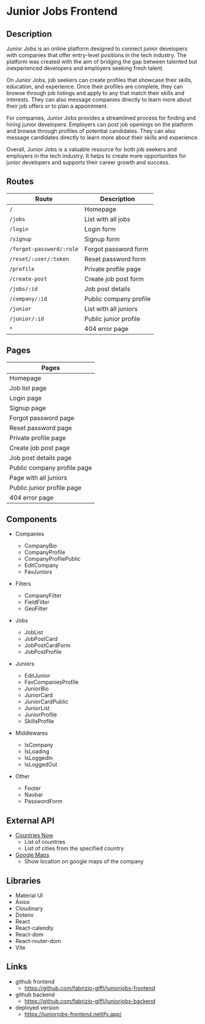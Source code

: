 # Junior Jobs Frontend

## Description

Junior Jobs is an online platform designed to connect junior developers with companies that offer entry-level positions in the tech industry. The platform was created with the aim of bridging the gap between talented but inexperienced developers and employers seeking fresh talent.

On Junior Jobs, job seekers can create profiles that showcase their skills, education, and experience. Once their profiles are complete, they can browse through job listings and apply to any that match their skills and interests.
They can also message companies directly to learn more about their job offers or to plan a appointment.

For companies, Junior Jobs provides a streamlined process for finding and hiring junior developers. Employers can post job openings on the platform and browse through profiles of potential candidates. They can also message candidates directly to learn more about their skills and experience.

Overall, Junior Jobs is a valuable resource for both job seekers and employers in the tech industry. It helps to create more opportunities for junior developers and supports their career growth and success.

## Routes

| Route                     | Description            |
|---------------------------|------------------------|
| `/`                       | Homepage               | 
| `/jobs`                   | List with all jobs     |
| `/login`                  | Login form             | 
| `/signup`                 | Signup form            |         
| `/forgot-password/:role`  | Forgot password form   |         
| `/reset/:user/:token`     | Reset password form    |         
| `/profile`                | Private profile page   |         
| `/create-post`            | Create job post form   |         
| `/jobs/:id`               | Job post details       |         
| `/company/:id`            | Public company profile |          
| `/junior`                 | List with all juniors  |         
| `/junior/:id`             | Public junior profile  |         
| `*`                       | 404 error page         |         

## Pages

| Pages                  |
|------------------------|
| Homepage               | 
| Job list page          |
| Login page             | 
| Signup page            |         
| Forgot password page   |         
| Reset password page    |         
| Private profile page   |         
| Create job post page   |         
| Job post details page  |         
| Public company profile page |          
| Page with all juniors  |         
| Public junior profile page |         
| 404 error page         |     

## Components

- Companies
    - CompanyBio
    - CompanyProfile
    - CompanyProfilePublic
    - EditCompany
    - FavJuniors

- Filters
    - CompanyFilter
    - FieldFilter
    - GeoFilter

- Jobs
    - JobList
    - JobPostCard
    - JobPostCardForm
    - JobPostProfile

- Juniors
    - EditJunior
    - FavCompaniesProfile
    - JuniorBio
    - JuniorCard
    - JuniorCardPublic
    - JuniorList
    - JuniorProfile
    - SkillsProfile

- Middlewares
    - IsCompany
    - IsLoading
    - IsLoggedIn
    - IsLoggedOut

- Other
    - Footer
    - Navbar
    - PasswordForm

## External API

- [Countries Now](https://countriesnow.space/)
    - List of countries
    - List of cities from the specified country
- [Google Maps](https://developers.google.com/maps)
    - Show location on google maps of the company

## Libraries 

- Material UI
- Axios
- Cloudinary
- Dotenv
- React
- React-calendly
- React-dom
- React-router-dom
- Vite

## Links

- github frontend
    - https://github.com/fabrizio-giffi/juniorjobs-frontend
- github backend 
    - https://github.com/fabrizio-giffi/juniorjobs-backend
- deployed version
    - https://juniorjobs-frontend.netlify.app/
